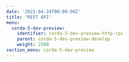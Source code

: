 ```yaml
---
date: '2021-04-24T00:00:00Z'
title: "REST API"
menu:
  corda-5-dev-preview:
    identifier: corda-5-dev-preview-http-rpc
    parent: corda-5-dev-preview-develop
    weight: 2500
section_menu: corda-5-dev-preview
---
```

